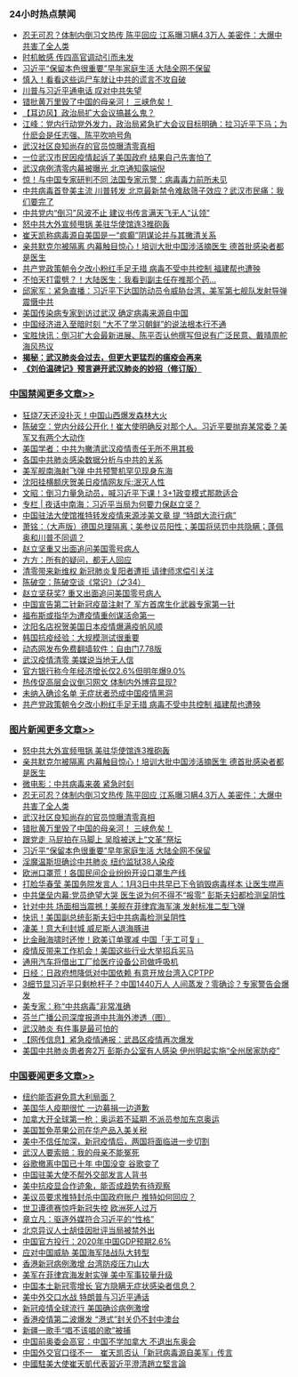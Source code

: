 <div class="catlist">
<h3>24小时热点禁闻</h3>
<ul>
<li><a href="https://github.com/fqnews/bnews/blob/master/topimagenews/20200323/1298806.md">忍无可忍？体制内倒习文热传 陈平回应 江系曝习瞒4.3万人 美密件：大爆中共害了全人类</a></li>
<li><a href="https://github.com/fqnews/bnews/blob/master/cbnews/20200323/1298659.md">时机敏感 传四高官调动引而未发</a></li>
<li><a href="https://github.com/fqnews/bnews/blob/master/topimagenews/20200323/1298686.md">习近平“保留本色很重要”早年家庭生活 大陆全网不保留</a></li>
<li><a href="https://github.com/fqnews/bnews/blob/master/cnnews/20200323/1298626.md">慎入！看看这些运尸车就让中共的谎言不攻自破</a></li>
<li><a href="https://github.com/fqnews/bnews/blob/master/cbnews/20200323/1298660.md">川普与习近平通电话 叹对中共失望</a></li>
<li><a href="https://github.com/fqnews/bnews/blob/master/topimagenews/20200323/1298774.md">错批黄万里毁了中国的母亲河！ 三峡危矣！</a></li>
<li><a href="https://github.com/fqnews/bnews/blob/master/headline/20200323/1298835.md">【耳边风】政治局扩大会议搞甚么鬼？</a></li>
<li><a href="https://github.com/fqnews/bnews/blob/master/cbnews/20200323/1298732.md">江峰：党内行动党外发力，政治局紧急扩大会议目标明确：拉习近平下马；为什麽会是任志强、陈平吹响号角</a></li>
<li><a href="https://github.com/fqnews/bnews/blob/master/topimagenews/20200323/1298798.md">武汉社区良知尚存的官员惊曝清零真相</a></li>
<li><a href="https://github.com/fqnews/bnews/blob/master/cbnews/20200323/1298722.md">一位武汉市民因疫情起诉了美国政府 结果自己先害怕了</a></li>
<li><a href="https://github.com/fqnews/bnews/blob/master/cbnews/20200323/1298761.md">武汉病例清零内幕被曝光 北京通知露端倪</a></li>
<li><a href="https://github.com/fqnews/bnews/blob/master/worldnews/20200323/1298828.md">惊！与中国专家研判不同 法国专家示警：病毒毒力前所未见</a></li>
<li><a href="https://github.com/fqnews/bnews/blob/master/cbnews/20200323/1298858.md">中共病毒首登美主流 川普转发 北京最新禁令难敌筛子效应？武汉市民痛：我们要完了</a></li>
<li><a href="https://github.com/fqnews/bnews/blob/master/headline/20200323/1298875.md">中共党内“倒习”风波不止  建议书传言满天飞无人“认领”</a></li>
<li><a href="https://github.com/fqnews/bnews/blob/master/topimagenews/20200324/1299011.md">怒中共大外宣频甩锅 美驻华使馆连3推砲轰</a></li>
<li><a href="https://github.com/fqnews/bnews/blob/master/cbnews/20200323/1298919.md">崔天凯称病毒源自美国是一“疯癫”阴谋论并与其撇清关系</a></li>
<li><a href="https://github.com/fqnews/bnews/blob/master/topimagenews/20200323/1298960.md">亲共默克尔被隔离 内幕触目惊心！培训大批中国涉活摘医生 德首批感染者都是医生</a></li>
<li><a href="https://github.com/fqnews/bnews/blob/master/cbnews/20200323/1298948.md">共产党政策朝令夕改小粉红手足无措 病毒不受中共控制 福建帮也遭殃</a></li>
<li><a href="https://github.com/fqnews/bnews/blob/master/cbnews/20200323/1298721.md">不怕天打雷劈？！大陆医生：我看到副主任在推那个药...</a></li>
<li><a href="https://github.com/fqnews/bnews/blob/master/bannedvideo/20200323/1298991.md">邱家军：紧急直播：习近平下达国防动员令威胁台湾，美军第七舰队发射导弹震慑中共 </a></li>
<li><a href="https://github.com/fqnews/bnews/blob/master/comments/20200323/1298850.md">美国传染病专家到访过武汉 确定病毒来源自中国</a></li>
<li><a href="https://github.com/fqnews/bnews/blob/master/finance/20200323/1298845.md">中国经济进入至暗时刻 “大不了学习朝鲜”的说法根本行不通</a></li>
<li><a href="https://github.com/fqnews/bnews/blob/master/bannedvideo/20200323/1298754.md">宝胜快讯：倒习扩大会最新进展、陈平否认他撰写但说有广泛民意、戴晴周舵海风热议</a></li>
<li><b><a href="https://github.com/fqnews/bnews/blob/master/comments/20200211/1275071.md" target="_blank">揭秘：武汉肺炎会过去，但更大更猛烈的瘟疫会再来</a></b></li>
<li><b><a href="https://github.com/fqnews/bnews/blob/master/comments/20200207/1272816.md" target="_blank">《刘伯温碑记》预言避开武汉肺炎的妙招（修订版）</a></b></li>
</ul>
</div>

<div class="catlist">
<h3><a href="https://github.com/fqnews/bnews/blob/master/cbnews/" target="_blank">中国禁闻</a><span><a href="https://github.com/fqnews/bnews/blob/master/cbnews/" target="_blank" rel="nofollow">更多文章>></a></span></h3>
<ul>
<li><a href="https://github.com/fqnews/bnews/blob/master/cbnews/20200324/1299226.md" target="_blank">狂烧7天还没扑灭！中国山西爆发森林大火</a></li>
<li><a href="https://github.com/fqnews/bnews/blob/master/cbnews/20200324/1299219.md" target="_blank">陈破空：党内分歧公开化！崔大使明确反对那个人。习近平要抛弃某常委？美军又有两个大动作</a></li>
<li><a href="https://github.com/fqnews/bnews/blob/master/cbnews/20200324/1298936.md" target="_blank">美国学者：中共为撇清武汉疫情责任无所不用其极</a></li>
<li><a href="https://github.com/fqnews/bnews/blob/master/cbnews/20200324/1299140.md" target="_blank">各国中共肺炎感染数据分析与中共的关系</a></li>
<li><a href="https://github.com/fqnews/bnews/blob/master/cbnews/20200324/1299139.md" target="_blank">美军舰南海射飞弹 中共预警机罕见现身东海</a></li>
<li><a href="https://github.com/fqnews/bnews/blob/master/cbnews/20200324/1299138.md" target="_blank">沈阳挂横额庆贺美日疫情网友斥:泯灭人性</a></li>
<li><a href="https://github.com/fqnews/bnews/blob/master/cbnews/20200324/1299133.md" target="_blank">文昭：倒习力量急动员，喊习近平下课！3+1政变模式那款适合</a></li>
<li><a href="https://github.com/fqnews/bnews/blob/master/cbnews/20200324/1299107.md" target="_blank">专栏 | 夜话中南海：习近平当局为何要力保赵立坚？</a></li>
<li><a href="https://github.com/fqnews/bnews/blob/master/cbnews/20200324/1299096.md" target="_blank">中国驻法大使馆推特转发疫情来源涉美文章 提 “特朗大流行病”</a></li>
<li><a href="https://github.com/fqnews/bnews/blob/master/cbnews/20200324/1299095.md" target="_blank">萧铭：（大声版）德国总理隔离；美参议员阳性；美国将惩罚中共隐瞒；蓬佩奥和川普不同调？</a></li>
<li><a href="https://github.com/fqnews/bnews/blob/master/cbnews/20200324/1299041.md" target="_blank">赵立坚重又出面追问美国零号病人</a></li>
<li><a href="https://github.com/fqnews/bnews/blob/master/cbnews/20200324/1299040.md" target="_blank">方方：所有的疑问，都无人回应</a></li>
<li><a href="https://github.com/fqnews/bnews/blob/master/cbnews/20200324/1299039.md" target="_blank">清零带来新维权 新冠肺炎复阳者遭拒 请律师求偿引关注</a></li>
<li><a href="https://github.com/fqnews/bnews/blob/master/cbnews/20200324/1299012.md" target="_blank">陈破空：陈破空谈《常识》（之34）</a></li>
<li><a href="https://github.com/fqnews/bnews/blob/master/cbnews/20200324/1299008.md" target="_blank">赵立坚获奖? 重又出面追问美国零号病人</a></li>
<li><a href="https://github.com/fqnews/bnews/blob/master/cbnews/20200324/1299007.md" target="_blank">中国宣告第二针新冠疫苗注射了 军方首席生化武器专家第一针</a></li>
<li><a href="https://github.com/fqnews/bnews/blob/master/cbnews/20200324/1299006.md" target="_blank">福布斯或指华为遭疫情重创谋活命第一</a></li>
<li><a href="https://github.com/fqnews/bnews/blob/master/cbnews/20200323/1298995.md" target="_blank">沈阳名店祝贺美国日本疫情爆满疫帆风顺</a></li>
<li><a href="https://github.com/fqnews/bnews/blob/master/cbnews/20200323/1298989.md" target="_blank">韩国抗疫经验：大规模测试很重要</a></li>
<li><a href="https://github.com/fqnews/bnews/blob/master/cbnews/20200323/1298985.md" target="_blank">动态网发布免费翻墙软件：自由门7.78版</a></li>
<li><a href="https://github.com/fqnews/bnews/blob/master/cbnews/20200323/1298984.md" target="_blank">武汉疫情清零 美媒说当地无人信</a></li>
<li><a href="https://github.com/fqnews/bnews/blob/master/cbnews/20200323/1298959.md" target="_blank">官方银行称今年经济增长仅2.6%但明年爆9.0%</a></li>
<li><a href="https://github.com/fqnews/bnews/blob/master/cbnews/20200323/1298958.md" target="_blank">热传促高层会议倒习网文 体制内外博弈显现?</a></li>
<li><a href="https://github.com/fqnews/bnews/blob/master/cbnews/20200323/1298951.md" target="_blank">未纳入确诊名单 无症状者恐成中国疫情黑洞</a></li>
<li><a href="https://github.com/fqnews/bnews/blob/master/cbnews/20200323/1298948.md" target="_blank">共产党政策朝令夕改小粉红手足无措 病毒不受中共控制 福建帮也遭殃</a></li>

</ul>
</div>
<div class="catlist">
<h3><a href="https://github.com/fqnews/bnews/blob/master/topimagenews/" target="_blank">图片新闻</a><span><a href="https://github.com/fqnews/bnews/blob/master/topimagenews/" target="_blank" rel="nofollow">更多文章>></a></span></h3>
<ul>
<li><a href="https://github.com/fqnews/bnews/blob/master/topimagenews/20200324/1299011.md" target="_blank">怒中共大外宣频甩锅 美驻华使馆连3推砲轰</a></li>
<li><a href="https://github.com/fqnews/bnews/blob/master/topimagenews/20200323/1298960.md" target="_blank">亲共默克尔被隔离 内幕触目惊心！培训大批中国涉活摘医生 德首批感染者都是医生</a></li>
<li><a href="https://github.com/fqnews/bnews/blob/master/comments/20200323/1298854.md" target="_blank">微电影：中共病毒来袭 紧急时刻</a></li>
<li><a href="https://github.com/fqnews/bnews/blob/master/topimagenews/20200323/1298806.md" target="_blank">忍无可忍？体制内倒习文热传 陈平回应 江系曝习瞒4.3万人 美密件：大爆中共害了全人类</a></li>
<li><a href="https://github.com/fqnews/bnews/blob/master/topimagenews/20200323/1298798.md" target="_blank">武汉社区良知尚存的官员惊曝清零真相</a></li>
<li><a href="https://github.com/fqnews/bnews/blob/master/topimagenews/20200323/1298774.md" target="_blank">错批黄万里毁了中国的母亲河！ 三峡危矣！</a></li>
<li><a href="https://github.com/fqnews/bnews/blob/master/topimagenews/20200323/1298757.md" target="_blank">跟党走 马屁拍在马脚上 吴晗被送上“文革”祭坛</a></li>
<li><a href="https://github.com/fqnews/bnews/blob/master/topimagenews/20200323/1298686.md" target="_blank">习近平“保留本色很重要”早年家庭生活 大陆全网不保留</a></li>
<li><a href="https://github.com/fqnews/bnews/blob/master/topimagenews/20200323/1298657.md" target="_blank">淫魔温斯坦确诊中共肺炎 纽约监狱38人染疫</a></li>
<li><a href="https://github.com/fqnews/bnews/blob/master/topimagenews/20200322/1298400.md" target="_blank">欧洲口罩荒！各国民间企业纷纷开设口罩生产线</a></li>
<li><a href="https://github.com/fqnews/bnews/blob/master/topimagenews/20200322/1298376.md" target="_blank">打脸华春莹 美国务院发言人：1月3日中共早已下令销毁病毒样本 让医生噤声</a></li>
<li><a href="https://github.com/fqnews/bnews/blob/master/topimagenews/20200322/1298247.md" target="_blank">中共堡垒内幕:党员绝望大哭 医生说为何不得不“报零” 彭斯夫妇都检测呈阴性</a></li>
<li><a href="https://github.com/fqnews/bnews/blob/master/topimagenews/20200322/1298236.md" target="_blank">针对中共 场面相当震撼！美舰在菲律宾海军演 发射标准二型飞弹</a></li>
<li><a href="https://github.com/fqnews/bnews/blob/master/topimagenews/20200322/1298145.md" target="_blank">快讯！美国副总统彭斯夫妇中共病毒检测呈阴性</a></li>
<li><a href="https://github.com/fqnews/bnews/blob/master/topimagenews/20200322/1298052.md" target="_blank">凄美！意大利封城 威尼斯人退海豚进</a></li>
<li><a href="https://github.com/fqnews/bnews/blob/master/topimagenews/20200322/1298011.md" target="_blank">比金融海啸时还惨！欧美订单骤减 中国「无工可复」</a></li>
<li><a href="https://github.com/fqnews/bnews/blob/master/topimagenews/20200322/1297908.md" target="_blank">疫情反带来工作机会！美国这些行业大举招兵买马</a></li>
<li><a href="https://github.com/fqnews/bnews/blob/master/topimagenews/20200321/1297882.md" target="_blank">通用汽车将借出工厂给医疗设备公司做呼吸机</a></li>
<li><a href="https://github.com/fqnews/bnews/blob/master/topimagenews/20200321/1297881.md" target="_blank">日经：日政府想降低对中国依赖 有意开放台湾入CPTPP</a></li>
<li><a href="https://github.com/fqnews/bnews/blob/master/topimagenews/20200321/1297836.md" target="_blank">3细节显习近平只剩枪杆子？中国1440万人 人间蒸发？零确诊？专家警告会爆发</a></li>
<li><a href="https://github.com/fqnews/bnews/blob/master/comments/20200321/1297635.md" target="_blank">美专家：称“中共病毒”非常准确</a></li>
<li><a href="https://github.com/fqnews/bnews/blob/master/comments/20200321/1297805.md" target="_blank">芬兰广播公司深度报道中共海外渗透（图）</a></li>
<li><a href="https://github.com/fqnews/bnews/blob/master/topimagenews/20200321/1297791.md" target="_blank">武汉肺炎 有件事是最可怕的</a></li>
<li><a href="https://github.com/fqnews/bnews/blob/master/topimagenews/20200321/1297747.md" target="_blank">【网传信息】紧急疫情通报：武昌区疫情再次爆发</a></li>
<li><a href="https://github.com/fqnews/bnews/blob/master/topimagenews/20200321/1297545.md" target="_blank">美国中共肺炎患者奔2万 彭斯办公室有人感染 伊州明起实施“全州居家防疫”</a></li>

</ul>
</div>
<div class="catlist">
<h3><a href="https://github.com/fqnews/bnews/blob/master/headline/" target="_blank">中国要闻</a><span><a href="https://github.com/fqnews/bnews/blob/master/headline/" target="_blank" rel="nofollow">更多文章>></a></span></h3>
<ul>
<li><a href="https://github.com/fqnews/bnews/blob/master/headline/20200324/1299239.md" target="_blank">纽约能否避免意大利局面？</a></li>
<li><a href="https://github.com/fqnews/bnews/blob/master/headline/20200324/1299213.md" target="_blank">美国华人疫期很忙  一边募捐一边道歉</a></li>
<li><a href="https://github.com/fqnews/bnews/blob/master/headline/20200324/1299212.md" target="_blank">加拿大开全球第一枪：奥运若不延期 不派员参加东京奥运</a></li>
<li><a href="https://github.com/fqnews/bnews/blob/master/headline/20200324/1299211.md" target="_blank">美国暂免苹果公司在华产品入美关税</a></li>
<li><a href="https://github.com/fqnews/bnews/blob/master/headline/20200324/1299156.md" target="_blank">美中不信任加深，新冠疫情后，两国将面临进一步切割</a></li>
<li><a href="https://github.com/fqnews/bnews/blob/master/headline/20200324/1299155.md" target="_blank">武汉人要索赔：我的母亲不能冤死</a></li>
<li><a href="https://github.com/fqnews/bnews/blob/master/headline/20200324/1299124.md" target="_blank">谷歌撤离中国已十年  中国没变  谷歌变了</a></li>
<li><a href="https://github.com/fqnews/bnews/blob/master/headline/20200324/1299123.md" target="_blank">中国驻美大使不帮外交部发言人背书</a></li>
<li><a href="https://github.com/fqnews/bnews/blob/master/headline/20200324/1299109.md" target="_blank">美中抗疫显合作迹象，能否成趋势有待观察</a></li>
<li><a href="https://github.com/fqnews/bnews/blob/master/headline/20200324/1299108.md" target="_blank">美议员要求推特封杀中国政府账户    推特如何回应？</a></li>
<li><a href="https://github.com/fqnews/bnews/blob/master/headline/20200324/1299088.md" target="_blank">世卫谭德赛惊呼新冠失控 欧洲死人过万</a></li>
<li><a href="https://github.com/fqnews/bnews/blob/master/headline/20200324/1299087.md" target="_blank">章立凡：驱逐外媒符合习近平的“性格”</a></li>
<li><a href="https://github.com/fqnews/bnews/blob/master/headline/20200324/1299086.md" target="_blank">北京异议人士胡佳因批评当局被禁外出</a></li>
<li><a href="https://github.com/fqnews/bnews/blob/master/headline/20200324/1299074.md" target="_blank">中国官方投行：2020年中国GDP预期2.6%</a></li>
<li><a href="https://github.com/fqnews/bnews/blob/master/headline/20200324/1299073.md" target="_blank">应对中国威胁  美国海军陆战队大转型</a></li>
<li><a href="https://github.com/fqnews/bnews/blob/master/headline/20200324/1299072.md" target="_blank">香港新冠病例激增  台湾防疫压力山大</a></li>
<li><a href="https://github.com/fqnews/bnews/blob/master/headline/20200324/1299029.md" target="_blank">美军在菲律宾海发射实弹   美中军事较量升级</a></li>
<li><a href="https://github.com/fqnews/bnews/blob/master/headline/20200324/1299028.md" target="_blank">中国本土新冠零增长 官方隐瞒无症状感染者信息？</a></li>
<li><a href="https://github.com/fqnews/bnews/blob/master/headline/20200324/1299027.md" target="_blank">美中外交口水战  特朗普与习近平通话</a></li>
<li><a href="https://github.com/fqnews/bnews/blob/master/headline/20200324/1299026.md" target="_blank">新冠疫情全球流行  美国确诊病例激增</a></li>
<li><a href="https://github.com/fqnews/bnews/blob/master/headline/20200324/1299013.md" target="_blank">香港疫情第二波爆发  “港式”封关仍不封中澳台</a></li>
<li><a href="https://github.com/fqnews/bnews/blob/master/headline/20200323/1298997.md" target="_blank">新疆一歌手“唱不该唱的歌”被捕</a></li>
<li><a href="https://github.com/fqnews/bnews/blob/master/headline/20200323/1298966.md" target="_blank">中国前奥委会高官：中国不学加拿大 不退出东奥会</a></li>
<li><a href="https://github.com/fqnews/bnews/blob/master/headline/20200323/1298961.md" target="_blank">中国外交官口径不一　崔天凯否认「新冠病毒源自美军」传言</a></li>
<li><a href="https://github.com/fqnews/bnews/blob/master/headline/20200323/1298949.md" target="_blank">中國駐美大使崔天凱代表習近平澄清趙立堅言論</a></li>

</ul>
</div>